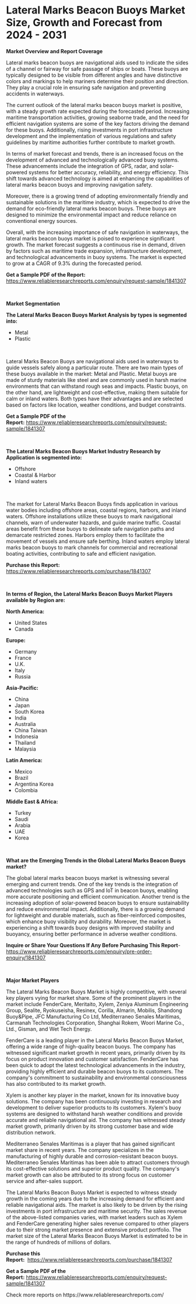 <p><h1>Lateral Marks Beacon Buoys Market Size, Growth and Forecast from 2024 - 2031</h1></p><p><strong>Market Overview and Report Coverage</strong></p>
<p><p>Lateral marks beacon buoys are navigational aids used to indicate the sides of a channel or fairway for safe passage of ships or boats. These buoys are typically designed to be visible from different angles and have distinctive colors and markings to help mariners determine their position and direction. They play a crucial role in ensuring safe navigation and preventing accidents in waterways.</p><p>The current outlook of the lateral marks beacon buoys market is positive, with a steady growth rate expected during the forecasted period. Increasing maritime transportation activities, growing seaborne trade, and the need for efficient navigation systems are some of the key factors driving the demand for these buoys. Additionally, rising investments in port infrastructure development and the implementation of various regulations and safety guidelines by maritime authorities further contribute to market growth.</p><p>In terms of market forecast and trends, there is an increased focus on the development of advanced and technologically advanced buoy systems. These advancements include the integration of GPS, radar, and solar-powered systems for better accuracy, reliability, and energy efficiency. This shift towards advanced technology is aimed at enhancing the capabilities of lateral marks beacon buoys and improving navigation safety.</p><p>Moreover, there is a growing trend of adopting environmentally friendly and sustainable solutions in the maritime industry, which is expected to drive the demand for eco-friendly lateral marks beacon buoys. These buoys are designed to minimize the environmental impact and reduce reliance on conventional energy sources.</p><p>Overall, with the increasing importance of safe navigation in waterways, the lateral marks beacon buoys market is poised to experience significant growth. The market forecast suggests a continuous rise in demand, driven by factors such as maritime trade expansion, infrastructure development, and technological advancements in buoy systems. The market is expected to grow at a CAGR of 9.3% during the forecasted period.</p></p>
<p><strong>Get a Sample PDF of the Report:</strong> <a href="https://www.reliableresearchreports.com/enquiry/request-sample/1841307">https://www.reliableresearchreports.com/enquiry/request-sample/1841307</a></p>
<p>&nbsp;</p>
<p><strong>Market Segmentation</strong></p>
<p><strong>The Lateral Marks Beacon Buoys Market Analysis by types is segmented into:</strong></p>
<p><ul><li>Metal</li><li>Plastic</li></ul></p>
<p>&nbsp;</p>
<p><p>Lateral Marks Beacon Buoys are navigational aids used in waterways to guide vessels safely along a particular route. There are two main types of these buoys available in the market: Metal and Plastic. Metal buoys are made of sturdy materials like steel and are commonly used in harsh marine environments that can withstand rough seas and impacts. Plastic buoys, on the other hand, are lightweight and cost-effective, making them suitable for calm or inland waters. Both types have their advantages and are selected based on factors like location, weather conditions, and budget constraints.</p></p>
<p><strong>Get a Sample PDF of the Report:</strong>&nbsp;<a href="https://www.reliableresearchreports.com/enquiry/request-sample/1841307">https://www.reliableresearchreports.com/enquiry/request-sample/1841307</a></p>
<p>&nbsp;</p>
<p><strong>The Lateral Marks Beacon Buoys Market Industry Research by Application is segmented into:</strong></p>
<p><ul><li>Offshore</li><li>Coastal & Harbor</li><li>Inland waters</li></ul></p>
<p>&nbsp;</p>
<p><p>The market for Lateral Marks Beacon Buoys finds application in various water bodies including offshore areas, coastal regions, harbors, and inland waters. Offshore installations utilize these buoys to mark navigational channels, warn of underwater hazards, and guide marine traffic. Coastal areas benefit from these buoys to delineate safe navigation paths and demarcate restricted zones. Harbors employ them to facilitate the movement of vessels and ensure safe berthing. Inland waters employ lateral marks beacon buoys to mark channels for commercial and recreational boating activities, contributing to safe and efficient navigation.</p></p>
<p><strong>Purchase this Report:</strong>&nbsp; <a href="https://www.reliableresearchreports.com/purchase/1841307">https://www.reliableresearchreports.com/purchase/1841307</a></p>
<p>&nbsp;</p>
<p><strong>In terms of Region, the Lateral Marks Beacon Buoys Market Players available by Region are:</strong></p>
<p>
    <p> <strong> North America: </strong>
        <ul>
            <li>United States</li>
            <li>Canada</li>
        </ul>
        </p> 
    <p> <strong> Europe: </strong>
        <ul>
            <li>Germany</li>
            <li>France</li>
            <li>U.K.</li>
            <li>Italy</li>
            <li>Russia</li>
        </ul>
        </p> 
    <p> <strong> Asia-Pacific: </strong>
        <ul>
            <li>China</li>
            <li>Japan</li>
            <li>South Korea</li>
            <li>India</li>
            <li>Australia</li>
            <li>China Taiwan</li>
            <li>Indonesia</li>
            <li>Thailand</li>
            <li>Malaysia</li>
        </ul>
        </p> 
    <p> <strong> Latin America: </strong>
        <ul>
            <li>Mexico</li>
            <li>Brazil</li>
            <li>Argentina Korea</li>
            <li>Colombia</li>
        </ul>
        </p> 
    <p> <strong> Middle East & Africa: </strong>
        <ul>
            <li>Turkey</li>
            <li>Saudi</li>
            <li>Arabia</li>
            <li>UAE</li>
            <li>Korea</li>
        </ul>
    </p>
    </p>
<p>&nbsp;</p>
<p><strong>What are the Emerging Trends in the Global Lateral Marks Beacon Buoys market?</strong></p>
<p><p>The global lateral marks beacon buoys market is witnessing several emerging and current trends. One of the key trends is the integration of advanced technologies such as GPS and IoT in beacon buoys, enabling more accurate positioning and efficient communication. Another trend is the increasing adoption of solar-powered beacon buoys to ensure sustainability and reduce environmental impact. Additionally, there is a growing demand for lightweight and durable materials, such as fiber-reinforced composites, which enhance buoy visibility and durability. Moreover, the market is experiencing a shift towards buoy designs with improved stability and buoyancy, ensuring better performance in adverse weather conditions.</p></p>
<p><strong>Inquire or Share Your Questions If Any Before Purchasing This Report</strong>- <a href="https://www.reliableresearchreports.com/enquiry/pre-order-enquiry/1841307">https://www.reliableresearchreports.com/enquiry/pre-order-enquiry/1841307</a></p>
<p>&nbsp;</p>
<p><strong>Major Market Players</strong></p>
<p><p>The Lateral Marks Beacon Buoys Market is highly competitive, with several key players vying for market share. Some of the prominent players in the market include FenderCare, Meritaito, Xylem, Zeniya Aluminum Engineering Group, Sealite, Ryokuseisha, Resinex, Corilla, Almarin, Mobilis, Shandong Buoy&Pipe, JFC Manufacturing Co Ltd, Mediterraneo Senales Maritimas, Carmanah Technologies Corporation, Shanghai Rokem, Woori Marine Co., Ltd., Gisman, and Wet Tech Energy.</p><p>FenderCare is a leading player in the Lateral Marks Beacon Buoys Market, offering a wide range of high-quality beacon buoys. The company has witnessed significant market growth in recent years, primarily driven by its focus on product innovation and customer satisfaction. FenderCare has been quick to adopt the latest technological advancements in the industry, providing highly efficient and durable beacon buoys to its customers. The company's commitment to sustainability and environmental consciousness has also contributed to its market growth.</p><p>Xylem is another key player in the market, known for its innovative buoy solutions. The company has been continuously investing in research and development to deliver superior products to its customers. Xylem's buoy systems are designed to withstand harsh weather conditions and provide accurate and reliable navigational aid. The company has witnessed steady market growth, primarily driven by its strong customer base and wide distribution network.</p><p>Mediterraneo Senales Maritimas is a player that has gained significant market share in recent years. The company specializes in the manufacturing of highly durable and corrosion-resistant beacon buoys. Mediterraneo Senales Maritimas has been able to attract customers through its cost-effective solutions and superior product quality. The company's market growth can also be attributed to its strong focus on customer service and after-sales support.</p><p>The Lateral Marks Beacon Buoys Market is expected to witness steady growth in the coming years due to the increasing demand for efficient and reliable navigational aids. The market is also likely to be driven by the rising investments in port infrastructure and maritime security. The sales revenue of the above-listed companies varies, with market leaders such as Xylem and FenderCare generating higher sales revenue compared to other players due to their strong market presence and extensive product portfolio. The market size of the Lateral Marks Beacon Buoys Market is estimated to be in the range of hundreds of millions of dollars.</p></p>
<p><strong>Purchase this Report:</strong>&nbsp;&nbsp;<a href="https://www.reliableresearchreports.com/purchase/1841307">https://www.reliableresearchreports.com/purchase/1841307</a></p>
<p></p>
<p><strong>Get a Sample PDF of the Report:</strong>&nbsp;<a href="https://www.reliableresearchreports.com/enquiry/request-sample/1841307">https://www.reliableresearchreports.com/enquiry/request-sample/1841307</a></p>
<p>Check more reports on https://www.reliableresearchreports.com/</p>